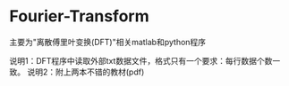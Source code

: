# Fourier-Transform
主要为"离散傅里叶变换(DFT)"相关matlab和python程序

说明1：DFT程序中读取外部txt数据文件，格式只有一个要求：每行数据个数一致。
说明2：附上两本不错的教材(pdf)
